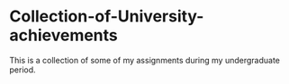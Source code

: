 # Collection-of-University-achievements
This is a collection of some of my assignments during my undergraduate period.
